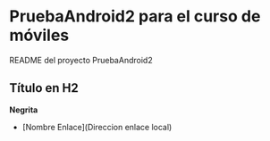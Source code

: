 # PruebaAndroid2 para el curso de móviles
README del proyecto PruebaAndroid2
## Título en H2
**Negrita**
- [Nombre Enlace](Direccion enlace local)
